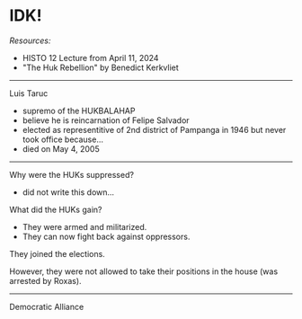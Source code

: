# IDK!

*Resources:*

- HISTO 12 Lecture from April 11, 2024
- "The Huk Rebellion" by Benedict Kerkvliet

---

Luis Taruc

- supremo of the HUKBALAHAP
- believe he is reincarnation of Felipe Salvador
- elected as representitive of 2nd district of Pampanga in 1946 but never took office because...
- died on May 4, 2005

---

Why were the HUKs suppressed?

- did not write this down...

What did the HUKs gain?

- They were armed and militarized.
- They can now fight back against oppressors.

They joined the elections.

However, they were not allowed to take their positions in the house (was arrested by Roxas).

---

Democratic Alliance

